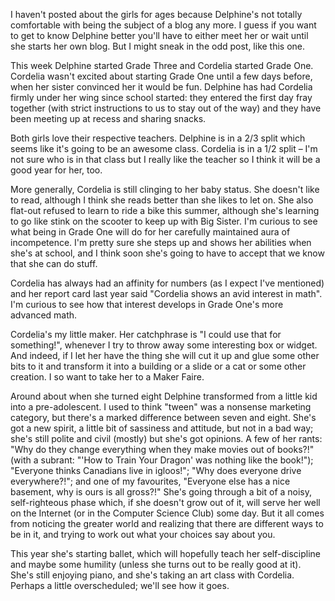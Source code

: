 <!--
.. title: Back To School 2011
.. date: 2011-09-07 22:32:21
.. author: Amy Brown
-->

I haven't posted about the girls for ages because Delphine's not totally
comfortable with being the subject of a blog any more. I guess if you want to
get to know Delphine better you'll have to either meet her or wait until she
starts her own blog. But I might sneak in the odd post, like this one.

This week Delphine started Grade Three and Cordelia started Grade One.
Cordelia wasn't excited about starting Grade One until a few days before, when
her sister convinced her it would be fun. Delphine has had Cordelia firmly
under her wing since school started: they entered the first day fray together
(with strict instructions to us to stay out of the way) and they have been
meeting up at recess and sharing snacks. 

Both girls love their respective teachers. Delphine is in a 2/3 split which
seems like it's going to be an awesome class. Cordelia is in a 1/2 split – I'm
not sure who is in that class but I really like the teacher so I think it will
be a good year for her, too.

More generally, Cordelia is still clinging to her baby status. She doesn't like
to read, although I think she reads better than she likes to let on.  She also
flat-out refused to learn to ride a bike this summer, although she's learning
to go like stink on the scooter to keep up with Big Sister. I'm curious to see
what being in Grade One will do for her carefully maintained aura of
incompetence. I'm pretty sure she steps up and shows her abilities when she's
at school, and I think soon she's going to have to accept that we know that she
can do stuff.

Cordelia has always had an affinity for numbers (as I expect I've mentioned)
and her report card last year said "Cordelia shows an avid interest in math".
I'm curious to see how that interest develops in Grade One's more advanced
math.

Cordelia's my little maker. Her catchphrase is "I could use that for
something!", whenever I try to throw away some interesting box or widget. And
indeed, if I let her have the thing she will cut it up and glue some other bits
to it and transform it into a building or a slide or a cat or some other
creation. I so want to take her to a Maker Faire.

Around about when she turned eight Delphine transformed from a little kid into
a pre-adolescent. I used to think "tween" was a nonsense marketing category,
but there's a marked difference between seven and eight. She's got a new
spirit, a little bit of sassiness and attitude, but not in a bad way; she's
still polite and civil (mostly) but she's got opinions.  A few of her rants:
"Why do they change everything when they make movies out of books?!" (with a
subrant: "'How to Train Your Dragon' was nothing like the book!"); "Everyone
thinks Canadians live in igloos!"; "Why does everyone drive everywhere?!"; and
one of my favourites, "Everyone else has a nice basement, why is ours is all
gross?!" She's going through a bit of a noisy, self-righteous phase which, if
she doesn't grow out of it, will serve her well on the Internet (or in the
Computer Science Club) some day. But it all comes from noticing the greater
world and realizing that there are different ways to be in it, and trying to
work out what your choices say about you.

This year she's starting ballet, which will hopefully teach her 
self-discipline and maybe some humility (unless she turns out to be really
good at it). She's still enjoying piano, and she's taking an art class
with Cordelia. Perhaps a little overscheduled; we'll see how it goes.


